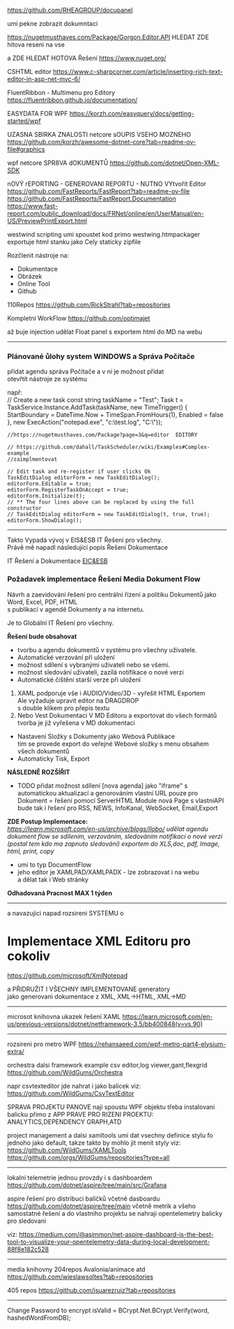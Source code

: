 https://github.com/RHEAGROUP/docupanel

umi pekne zobrazit dokumntaci 


https://nugetmusthaves.com/Package/Gorgon.Editor.API
HLEDAT ZDE  hitova reseni na vse

a ZDE HLEDAT HOTOVA Řešení
https://www.nuget.org/


CSHTML editor 
https://www.c-sharpcorner.com/article/inserting-rich-text-editor-in-asp-net-mvc-6/

FluentRibbon - Multimenu pro Editory
https://fluentribbon.github.io/documentation/

EASYDATA FOR WPF
https://korzh.com/easyquery/docs/getting-started/wpf

UZASNA SBIRKA ZNALOSTI netcore sOUPIS VSEHO MOZNEHO
https://github.com/korzh/awesome-dotnet-core?tab=readme-ov-file#graphics


wpf netcore SPR8VA dOKUMENTŮ
https://github.com/dotnet/Open-XML-SDK


nOVÝ rEPORTING  - GENEROVANI REPORTU - NUTNO VYtvořit Editor
https://github.com/FastReports/FastReport?tab=readme-ov-file
https://github.com/FastReports/FastReport.Documentation
https://www.fast-report.com/public_download/docs/FRNet/online/en/UserManual/en-US/PreviewPrintExport.html

westwind scripting umi spoustet kod primo
westwing.htmpackager exportuje html stanku jako Cely staticky zipfile


Rozčlenit nástroje na:
- Dokumentace
- Obrázek
- Online Tool
- Github

110Repos
https://github.com/RickStrahl?tab=repositories

Kompletní WorkFlow
https://github.com/optimajet

až buje injection udělat Float panel s exportem html do MD na webu 


---
### Plánované ůlohy system WINDOWS a Správa Počítače

přidat agendu správa Počítače a v ní je možnost přidat   
otevřtít nástroje ze systému

např:   
    // Create a new task
    const string taskName = "Test";
    Task t = TaskService.Instance.AddTask(taskName,
        new TimeTrigger() {
            StartBoundary = DateTime.Now + TimeSpan.FromHours(1),
            Enabled = false
        },
        new ExecAction("notepad.exe", "c:\\test.log", "C:\\"));

    //https://nugetmusthaves.com/Package?page=3&q=editor  EDITORY

    // https://github.com/dahall/TaskScheduler/wiki/Examples#Complex-example  
    //zaimplmentovat

    // Edit task and re-register if user clicks Ok
    TaskEditDialog editorForm = new TaskEditDialog();
    editorForm.Editable = true;
    editorForm.RegisterTaskOnAccept = true;
    editorForm.Initialize(t);
    // ** The four lines above can be replaced by using the full constructor
    // TaskEditDialog editorForm = new TaskEditDialog(t, true, true);
    editorForm.ShowDialog();

---   


Takto Vypadá vývoj v EIS&ESB IT Řešení pro všechny.  
Právě mě napadl následující popis Řešení Dokumentace

IT Řešení a Dokumentace [EIC&ESB](https://kliknetezde.cz)

### Požadavek implementace Řešení Media Dokument Flow  
Návrh a zaevidování řešení pro centrální řízení a politiku Dokumentů jako Word, Excel, PDF, HTML   
s publikací v agendě Dokumenty a na internetu.  

Je to Globální IT Řešení pro všechny.

**Řešení bude obsahovat**   

- tvorbu a agendu dokumentů v systému pro všechny uživatele.    
- Automatické verzování při uložení   
- možnost sdílení s vybranými uživateli nebo se všemi.  
- možnost sledování uživateli, zazílá notifikace o nové verzi  
- Automatické čištění starší verze při uložení   

1. XAML podporuje vše i AUDIO/Video/3D - vyřešit HTML Exportem    
   Ale vyžaduje upravit editor na DRAGDROP   
   s double klikem pro přepis textu   
2. Nebo Vest Dokumentaci V MD Editoru a exportovat do všech formátů
   tvorba je již vyřešena v MD dokumentaci

- Nastavení Složky s Dokumenty jako Webová Publikace   
  tím se provede export do veřejné Webové složky s menu obsahem   
  všech dokumentů
- Automaticky Tisk, Export   

**NÁSLEDNĚ ROZŠÍŘIT**   

- TODO přidat možnost sdílení [nova agenda] jako "iframe" s automatickou aktualizací a genorováním vlastní URL pouze pro Dokument = řešení pomocí ServerHTML Module nová Page s vlastníAPI
  bude tak i řešení pro RSS, NEWS, InfoKanal, WebSocket, Email,Export   


**ZDE Postup Implementace:**   
*https://learn.microsoft.com/en-us/archive/blogs/llobo/
udělat agendu dokument flow se sdílením, verzováním, sledováním notifikací o nové verzi (postal tem kdo ma zapnuto sledování)
exportem do XLS,doc, pdf, Image, html, print, copy*

- umí to typ DocumentFlow
- jeho editor je XAMLPAD/XAMLPADX - lze zobrazovat i na webu   
a dělat tak i Web stránky   

**Odhadovaná Pracnost MAX 1 týden**   

---  

 a navazujici napad rozsireni SYSTEMU o 

# Implementace XML Editoru pro cokoliv   
https://github.com/microsoft/XmlNotepad  

a PŘIDRUŽIT I VŠECHNY IMPLEMENTOVANE generatory   
jako generovani dokumentace z XML, XML->HTML, XML->MD     

----    

microsot knihovna ukazek řešení XAML
https://learn.microsoft.com/en-us/previous-versions/dotnet/netframework-3.5/bb400848(v=vs.90)

----

rozsireni pro metro WPF
https://rehansaeed.com/wpf-metro-part4-elysium-extra/

orchestra dalsi framework example csv editor,log viewer,gant,flexgrid
https://github.com/WildGums/Orchestra

napr csvtexteditor jde nahrat i jako balicek viz:
https://github.com/WildGums/CsvTextEditor

SPRAVA PROJEKTU PANOVE
naji spoustu  WPF objektu třeba instalovani balicku přimo z APP
PRAVE PRO RIZENI PROEKTU: ANALYTICS,DEPENDENCY GRAPH,ATD

project management a dalsi xamltools umi dat vsechny definice stylu fo jednoho jako default, takze takto by mohlo jit menit styly
viz: https://github.com/WildGums/XAMLTools
https://github.com/orgs/WildGums/repositories?type=all

----

lokalni telemetrie jednou provzdy i s dashboardem
https://github.com/dotnet/aspire/tree/main/src/Grafana

aspire řešení pro distribuci balíčků včetně dasboardu
https://github.com/dotnet/aspire/tree/main
včetně metrik a všeho
samostatné řešení
a do vlastniho projektu se nahraji opentelemetry balicky pro sledovani

viz:
https://medium.com/@asimmon/net-aspire-dashboard-is-the-best-tool-to-visualize-your-opentelemetry-data-during-local-development-88f8e182c528

----


media knihovny 204repos Avalonia/animace atd
https://github.com/wieslawsoltes?tab=repositories

405 repos
https://github.com/jsuarezruiz?tab=repositories

----


Change Password to encrypt
isValid = BCrypt.Net.BCrypt.Verify(word, hashedWordFromDB);


